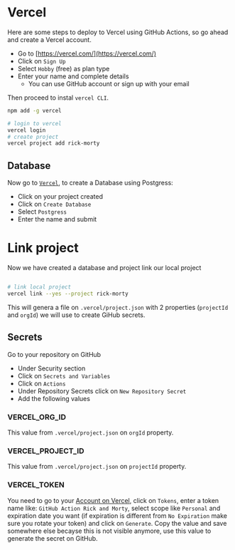 # Vercel

Here are some steps to deploy to Vercel using GitHub Actions, so go ahead and create a Vercel account.

- Go to [https://vercel.com/](https://vercel.com/)
- Click on `Sign Up`
- Select `Hobby` (free) as plan type
- Enter your name and complete details
  - You can use GitHub account or sign up with your email

Then proceed to instal `vercel CLI`.

```bash
npm add -g vercel
```

```bash
# login to vercel
vercel login
# create project
vercel project add rick-morty
```

## Database

Now go to [`Vercel`](https://vercel.com/), to create a Database using Postgress:

- Click on your project created
- Click on `Create Database`
- Select `Postgress`
- Enter the name and submit

# Link project

Now we have created a database and project link our local project

```bash

# link local project
vercel link --yes --project rick-morty
```

This will genera a file on `.vercel/project.json` with 2 properties (`projectId` and `orgId`) we will use to create GiHub secrets.

## Secrets

Go to your repository on GitHub

- Under Security section
- Click on `Secrets and Variables`
- Click on `Actions`
- Under Repository Secrets click on `New Repository Secret`
- Add the following values

### VERCEL_ORG_ID

This value from `.vercel/project.json` on `orgId` property.

### VERCEL_PROJECT_ID

This value from `.vercel/project.json` on `projectId` property.

### VERCEL_TOKEN

You need to go to your [Account on Vercel](https://vercel.com/account), click on `Tokens`, enter a token name like: `GitHub Action Rick and Morty`, select scope like `Personal` and expiration date you want (if expiration is different from `No Expiration` make sure you rotate your token) and click on `Generate`.
Copy the value and save somewhere else becayse this is not visible anymore, use this value to generate the secret on GitHub.
